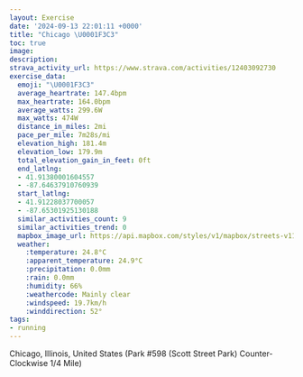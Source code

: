 ```yaml
---
layout: Exercise
date: '2024-09-13 22:01:11 +0000'
title: "Chicago \U0001F3C3"
toc: true
image:
description:
strava_activity_url: https://www.strava.com/activities/12403092730
exercise_data:
  emoji: "\U0001F3C3"
  average_heartrate: 147.4bpm
  max_heartrate: 164.0bpm
  average_watts: 299.6W
  max_watts: 474W
  distance_in_miles: 2mi
  pace_per_mile: 7m28s/mi
  elevation_high: 181.4m
  elevation_low: 179.9m
  total_elevation_gain_in_feet: 0ft
  end_latlng:
  - 41.91380001604557
  - -87.64637910760939
  start_latlng:
  - 41.91228037700057
  - -87.65301925130188
  similar_activities_count: 9
  similar_activities_trend: 0
  mapbox_image_url: https://api.mapbox.com/styles/v1/mapbox/streets-v11/static/path-5+787af2-1.0(a%7Bx~Fnl~uO%3Fc%40KcCv%40_AfAqBZe%40B%5DCe%40AyCBE%5CBGoA%3F%7B%40%3FsIAaCA%5B%3Fe%40Hi%40B%5BIaA%3FqCDIDAd%40B%5EEb%40DHD%40P%40tDBz%40FVLPHHRD~AGROR%5BDW%40w%40E%7DBGWQQKG_%40AeA%40KBKDKJKREXAd%40HpCBNHNHJXLb%40C%5C%40J%3FXOTSFWD%5BE%7BAB%7B%40AWIOYS_%40M_%40Am%40HKBUTMZCpADpBBLTXZPlAAZKNMPe%40DSE%7DCOk%40YQa%40I%5D%40s%40FKDIJKXEXBnDBNNTJHVHj%40Eh%40%3FPGPMLSFmACe%40AeAC%5DKSOOSKYE%5B%40o%40A_%40C%5DKiA%3FWEE%3F%5DTM%40MAa%40IwABu%40E%5BH%5BEg%40AUDw%40Ac%40DQ%3FYF_%40ASDSAYDQ%3FGH%3FFDv%40BzA),pin-s-s+e5b22e(-87.65144,41.91169),pin-s-f+89ae00(-87.64451000000001,41.91381999999996)/auto/800x800?access_token=pk.eyJ1Ijoiam9zaGJlY2ttYW4iLCJhIjoiY205eWR2aDd1MWZ6djJrbXc4a3M0bWZleiJ9.XiG9OWkNcZk2QzjJbxLB4A
  weather:
    :temperature: 24.8°C
    :apparent_temperature: 24.9°C
    :precipitation: 0.0mm
    :rain: 0.0mm
    :humidity: 66%
    :weathercode: Mainly clear
    :windspeed: 19.7km/h
    :winddirection: 52°
tags:
- running
---
```

Chicago, Illinois, United States (Park #598 (Scott Street Park) Counter-Clockwise 1/4 Mile)
